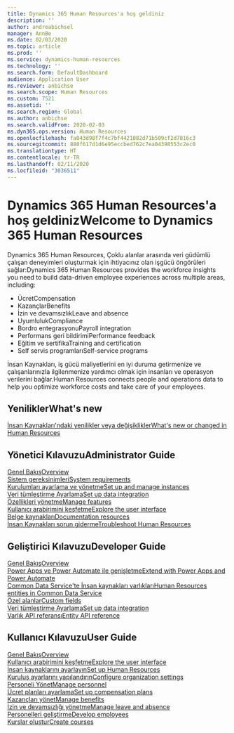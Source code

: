 ```yaml
---
title: Dynamics 365 Human Resources'a hoş geldiniz
description: ''
author: andreabichsel
manager: AnnBe
ms.date: 02/03/2020
ms.topic: article
ms.prod: ''
ms.service: dynamics-human-resources
ms.technology: ''
ms.search.form: DefaultDashboard
audience: Application User
ms.reviewer: anbichse
ms.search.scope: Human Resources
ms.custom: 7521
ms.assetid: ''
ms.search.region: Global
ms.author: anbichse
ms.search.validFrom: 2020-02-03
ms.dyn365.ops.version: Human Resources
ms.openlocfilehash: fa043d98f7f4c7bf4421082d71b509cf2d7816c3
ms.sourcegitcommit: 880f617d1d6e95eccbed762c7ea04398553c2ec0
ms.translationtype: HT
ms.contentlocale: tr-TR
ms.lasthandoff: 02/11/2020
ms.locfileid: "3036511"
---
```

# <a name="welcome-to-dynamics-365-human-resources"></a><span data-ttu-id="ec432-102">Dynamics 365 Human Resources'a hoş geldiniz</span><span class="sxs-lookup"><span data-stu-id="ec432-102">Welcome to Dynamics 365 Human Resources</span></span>

<span data-ttu-id="ec432-103">Dynamics 365 Human Resources, Çoklu alanlar arasında veri güdümlü çalışan deneyimleri oluşturmak için ihtiyacınız olan işgücü öngörüleri sağlar:</span><span class="sxs-lookup"><span data-stu-id="ec432-103">Dynamics 365 Human Resources provides the workforce insights you need to build data-driven employee experiences across multiple areas, including:</span></span>

- <span data-ttu-id="ec432-104">Ücret</span><span class="sxs-lookup"><span data-stu-id="ec432-104">Compensation</span></span>
- <span data-ttu-id="ec432-105">Kazançlar</span><span class="sxs-lookup"><span data-stu-id="ec432-105">Benefits</span></span>
- <span data-ttu-id="ec432-106">İzin ve devamsızlık</span><span class="sxs-lookup"><span data-stu-id="ec432-106">Leave and absence</span></span>
- <span data-ttu-id="ec432-107">Uyumluluk</span><span class="sxs-lookup"><span data-stu-id="ec432-107">Compliance</span></span>
- <span data-ttu-id="ec432-108">Bordro entegrasyonu</span><span class="sxs-lookup"><span data-stu-id="ec432-108">Payroll integration</span></span>
- <span data-ttu-id="ec432-109">Performans geri bildirimi</span><span class="sxs-lookup"><span data-stu-id="ec432-109">Performance feedback</span></span>
- <span data-ttu-id="ec432-110">Eğitim ve sertifika</span><span class="sxs-lookup"><span data-stu-id="ec432-110">Training and certification</span></span>
- <span data-ttu-id="ec432-111">Self servis programları</span><span class="sxs-lookup"><span data-stu-id="ec432-111">Self-service programs</span></span>

<span data-ttu-id="ec432-112">İnsan Kaynakları, iş gücü maliyetlerini en iyi duruma getirmenize ve çalışanlarınızla ilgilenmenize yardımcı olmak için insanları ve operasyon verilerini bağlar.</span><span class="sxs-lookup"><span data-stu-id="ec432-112">Human Resources connects people and operations data to help you optimize workforce costs and take care of your employees.</span></span>

## <a name="whats-new"></a><span data-ttu-id="ec432-113">Yenilikler</span><span class="sxs-lookup"><span data-stu-id="ec432-113">What's new</span></span>

[<span data-ttu-id="ec432-114">İnsan Kaynakları'ndaki yenilikler veya değişiklikler</span><span class="sxs-lookup"><span data-stu-id="ec432-114">What's new or changed in Human Resources</span></span>](hr-admin-whats-new.md)

## <a name="administrator-guide"></a><span data-ttu-id="ec432-115">Yönetici Kılavuzu</span><span class="sxs-lookup"><span data-stu-id="ec432-115">Administrator Guide</span></span>

[<span data-ttu-id="ec432-116">Genel Bakış</span><span class="sxs-lookup"><span data-stu-id="ec432-116">Overview</span></span>](hr-admin-overview.md)</br>
[<span data-ttu-id="ec432-117">Sistem gereksinimleri</span><span class="sxs-lookup"><span data-stu-id="ec432-117">System requirements</span></span>](hr-admin-system-requirements.md)</br>
[<span data-ttu-id="ec432-118">Kurulumları ayarlama ve yönetme</span><span class="sxs-lookup"><span data-stu-id="ec432-118">Set up and manage instances</span></span>](hr-admin-setup-provision.md)</br>
[<span data-ttu-id="ec432-119">Veri tümleştirme Ayarlama</span><span class="sxs-lookup"><span data-stu-id="ec432-119">Set up data integration</span></span>](hr-admin-integration-choose-technology.md)</br>
[<span data-ttu-id="ec432-120">Özellikleri yönetme</span><span class="sxs-lookup"><span data-stu-id="ec432-120">Manage features</span></span>](hr-admin-manage-features.md)</br>
[<span data-ttu-id="ec432-121">Kullanıcı arabirimini keşfetme</span><span class="sxs-lookup"><span data-stu-id="ec432-121">Explore the user interface</span></span>](../fin-ops-core/fin-ops/get-started/user-interface-elements.md?toc=/dynamics365/human-resources/toc.json)</br>
[<span data-ttu-id="ec432-122">Belge kaynakları</span><span class="sxs-lookup"><span data-stu-id="ec432-122">Documentation resources</span></span>](../fin-ops-core/fin-ops/get-started/help-overview.md?toc=/dynamics365/human-resources/toc.json)</br>
[<span data-ttu-id="ec432-123">İnsan Kaynakları sorun giderme</span><span class="sxs-lookup"><span data-stu-id="ec432-123">Troubleshoot Human Resources</span></span>](hr-admin-troubleshooting-support.md)</br>

## <a name="developer-guide"></a><span data-ttu-id="ec432-124">Geliştirici Kılavuzu</span><span class="sxs-lookup"><span data-stu-id="ec432-124">Developer Guide</span></span>

[<span data-ttu-id="ec432-125">Genel Bakış</span><span class="sxs-lookup"><span data-stu-id="ec432-125">Overview</span></span>](hr-developer-overview.md)</br>
[<span data-ttu-id="ec432-126">Power Apps ve Power Automate ile genişletme</span><span class="sxs-lookup"><span data-stu-id="ec432-126">Extend with Power Apps and Power Automate</span></span>](hr-developer-power-apps.md)</br>
[<span data-ttu-id="ec432-127">Common Data Service'te İnsan kaynakları varlıkları</span><span class="sxs-lookup"><span data-stu-id="ec432-127">Human Resources entities in Common Data Service</span></span>](hr-developer-entities.md)</br>
[<span data-ttu-id="ec432-128">Özel alanlar</span><span class="sxs-lookup"><span data-stu-id="ec432-128">Custom fields</span></span>](hr-developer-custom-fields.md)</br>
[<span data-ttu-id="ec432-129">Veri tümleştirme Ayarlama</span><span class="sxs-lookup"><span data-stu-id="ec432-129">Set up data integration</span></span>](hr-admin-integration-choose-technology.md)</br>
[<span data-ttu-id="ec432-130">Varlık API referansı</span><span class="sxs-lookup"><span data-stu-id="ec432-130">Entity API reference</span></span>](hr-developer-api-authentication.md)

## <a name="user-guide"></a><span data-ttu-id="ec432-131">Kullanıcı Kılavuzu</span><span class="sxs-lookup"><span data-stu-id="ec432-131">User Guide</span></span>

[<span data-ttu-id="ec432-132">Genel Bakış</span><span class="sxs-lookup"><span data-stu-id="ec432-132">Overview</span></span>](hr-hrpro-overview.md)</br>
[<span data-ttu-id="ec432-133">Kullanıcı arabirimini keşfetme</span><span class="sxs-lookup"><span data-stu-id="ec432-133">Explore the user interface</span></span>](../fin-ops-core/fin-ops/get-started/user-interface-elements.md?toc=/dynamics365/human-resources/toc.json)</br>
[<span data-ttu-id="ec432-134">İnsan kaynaklarını ayarlayın</span><span class="sxs-lookup"><span data-stu-id="ec432-134">Set up Human Resources</span></span>](hr-setup-parameters.md)</br>
[<span data-ttu-id="ec432-135">Kuruluş ayarlarını yapılandırın</span><span class="sxs-lookup"><span data-stu-id="ec432-135">Configure organization settings</span></span>](../fin-ops-core/fin-ops/organization-administration/organization-administration-home-page.md?toc=/dynamics365/human-resources/toc.json)</br>
[<span data-ttu-id="ec432-136">Personeli Yönet</span><span class="sxs-lookup"><span data-stu-id="ec432-136">Manage personnel</span></span>](hr-personnel-departments-jobs-positions.md)</br>
[<span data-ttu-id="ec432-137">Ücret planları ayarlama</span><span class="sxs-lookup"><span data-stu-id="ec432-137">Set up compensation plans</span></span>](hr-compensation-overview.md)</br>
[<span data-ttu-id="ec432-138">Kazançları yönet</span><span class="sxs-lookup"><span data-stu-id="ec432-138">Manage benefits</span></span>](hr-benefits-management-overview.md)</br>
[<span data-ttu-id="ec432-139">İzin ve devamsızlığı yönetme</span><span class="sxs-lookup"><span data-stu-id="ec432-139">Manage leave and absence</span></span>](hr-leave-and-absence-overview.md)</br>
[<span data-ttu-id="ec432-140">Personelleri geliştirme</span><span class="sxs-lookup"><span data-stu-id="ec432-140">Develop employees</span></span>](hr-develop-performance-management-overview.md)</br>
[<span data-ttu-id="ec432-141">Kurslar oluştur</span><span class="sxs-lookup"><span data-stu-id="ec432-141">Create courses</span></span>](hr-learning-courses.md)
